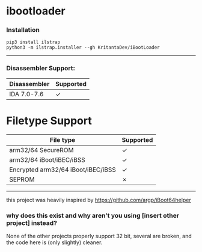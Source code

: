 # ibootloader

### Installation

```
pip3 install ilstrap
python3 -m ilstrap.installer --gh KritantaDev/iBootLoader
```

---

### Disassembler Support:

| Disassembler | Supported |
|--------------|-----------|
| IDA 7.0-7.6  | ✓         |

# Filetype Support 

| File type                | Supported |
|--------------------------|-----------|
| arm32/64 SecureROM       | ✓         |
| arm32/64 iBoot/iBEC/iBSS | ✓         |
| Encrypted arm32/64 iBoot/iBEC/iBSS | ✓         |
| SEPROM                   | ✗        |



---

this project was heavily inspired by https://github.com/argp/iBoot64helper

### why does this exist and why aren't you using [insert other project] instead?
  
None of the other projects properly support 32 bit, several are broken, and the code here is (only slightly) cleaner.
